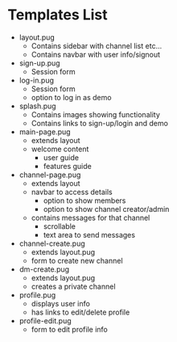 # Templates List

* layout.pug
  * Contains sidebar with channel list etc...
  * Contains navbar with user info/signout
* sign-up.pug
  * Session form
* log-in.pug
  * Session form
  * option to log in as demo
* splash.pug
  * Contains images showing functionality
  * Contains links to sign-up/login and demo
* main-page.pug
  * extends layout
  * welcome content
    * user guide 
    * features guide
* channel-page.pug
  * extends layout
  * navbar to access details
    * option to show members
    * option to show channel creator/admin
  * contains messages for that channel
    * scrollable
    * text area to send messages
* channel-create.pug
  * extends layout.pug
  * form to create new channel
* dm-create.pug
  * extends layout.pug
  * creates a private channel
* profile.pug
  * displays user info
  * has links to edit/delete profile
* profile-edit.pug
  * form to edit profile info
